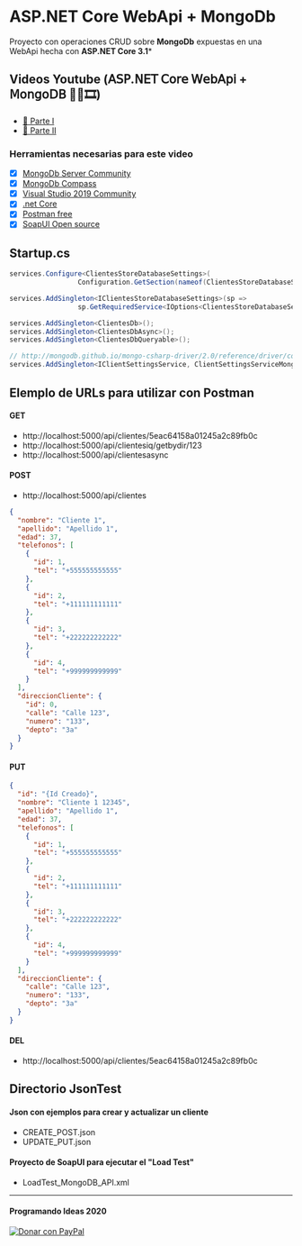 # ASP.NET Core WebApi + MongoDb

Proyecto con operaciones CRUD sobre **MongoDb** expuestas en una WebApi hecha con **ASP.NET Core 3.1***

## Videos Youtube (𝖠𝖲𝖯.𝖭𝖤𝖳 𝖢𝗈𝗋𝖾 𝖶𝖾𝖻𝖠𝗉𝗂 + 𝖬𝗈𝗇𝗀𝗈𝖣𝖡 🚀🍃🎞)
- [🎥 Parte I](https://youtu.be/mI64TjWxVgI)
- [🎥 Parte II](https://youtube.com/programandoideas)

### Herramientas necesarias para este video

- [x] [MongoDb Server Community](https://www.mongodb.com/download-center/community)
- [x] [MongoDb Compass](https://www.mongodb.com/download-center/compass)
- [x] [Visual Studio 2019 Community](https://visualstudio.microsoft.com/es/vs/community/)
- [x] [.net Core](https://dotnet.microsoft.com/download)
- [x] [Postman free](https://www.postman.com/downloads/)
- [x] [SoapUI Open source](https://www.soapui.org/downloads/soapui/)

## Startup.cs
```csharp
services.Configure<ClientesStoreDatabaseSettings>(
                 Configuration.GetSection(nameof(ClientesStoreDatabaseSettings)));

services.AddSingleton<IClientesStoreDatabaseSettings>(sp =>
                 sp.GetRequiredService<IOptions<ClientesStoreDatabaseSettings>>().Value);

services.AddSingleton<ClientesDb>();
services.AddSingleton<ClientesDbAsync>();
services.AddSingleton<ClientesDbQueryable>();

// http://mongodb.github.io/mongo-csharp-driver/2.0/reference/driver/connecting/#re-use
services.AddSingleton<IClientSettingsService, ClientSettingsServiceMongoDB>();
```

## Elemplo de URLs para utilizar con Postman
#### GET
- http://localhost:5000/api/clientes/5eac64158a01245a2c89fb0c
- http://localhost:5000/api/clientesiq/getbydir/123
- http://localhost:5000/api/clientesasync

#### POST
- http://localhost:5000/api/clientes
```json
{
  "nombre": "Cliente 1",
  "apellido": "Apellido 1",
  "edad": 37,
  "telefonos": [
    {
      "id": 1,
      "tel": "+555555555555"
    },
    {
      "id": 2,
      "tel": "+111111111111"
    },
    {
      "id": 3,
      "tel": "+222222222222"
    },
    {
      "id": 4,
      "tel": "+999999999999"
    }
  ],
  "direccionCliente": {
    "id": 0,
    "calle": "Calle 123",
    "numero": "133",
    "depto": "3a"
  }
}
```
#### PUT
```json
{
  "id": "{Id Creado}",
  "nombre": "Cliente 1 12345",
  "apellido": "Apellido 1",
  "edad": 37,
  "telefonos": [
    {
      "id": 1,
      "tel": "+555555555555"
    },
    {
      "id": 2,
      "tel": "+111111111111"
    },
    {
      "id": 3,
      "tel": "+222222222222"
    },
    {
      "id": 4,
      "tel": "+999999999999"
    }
  ],
  "direccionCliente": {
    "calle": "Calle 123",
    "numero": "133",
    "depto": "3a"
  }
}
```
#### DEL
- http://localhost:5000/api/clientes/5eac64158a01245a2c89fb0c

## Directorio JsonTest
#### Json con ejemplos para crear y actualizar un cliente
- CREATE_POST.json
- UPDATE_PUT.json
#### Proyecto de SoapUI para ejecutar el "Load Test"
- LoadTest_MongoDB_API.xml

------------
#### Programando Ideas 2020
<p>
  <a href="https://paypal.me/lp8126" target="_blank">
    <img src="https://www.paypalobjects.com/es_XC/MX/i/btn/btn_donateCC_LG.gif" border="0" alt="Donar con PayPal" />
  </a>
</p>
